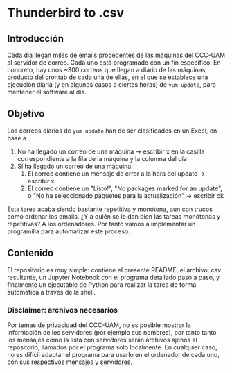 # Thunderbird to .csv

## Introducción
Cada día llegan miles de emails procedentes de las máquinas del CCC-UAM al servidor de correo. Cada uno está programado con un fin específico. En concreto, hay unos ~300 correos que llegan a diario de las máquinas, producto del crontab de cada una de ellas, en el que se establece una ejecución diaria (y en algunos casos a ciertas horas) de `yum update`, para mantener el software al día. 

## Objetivo
Los correos diarios de `yum update` han de ser clasificados en un Excel, en base a 
1. No ha llegado un correo de una máquina -> escribir x en la casilla correspondiente a la fila de la máquina y la columna del día
2. Sí ha llegado un correo de una máquina:
    1. El correo contiene un mensaje de error a la hora del update -> escribir x
    2. El correo contiene un "Listo!", "No packages marked for an update", o "No ha seleccionado paquetes para la actualización" -> escribir ok
    
Esta tarea acaba siendo bastante repetitiva y monótona, aun con trucos como ordenar los emails. ¿Y a quién se le dan bien las tareas monótonas y repetitivas? A los ordenadores. Por tanto vamos a implementar un programilla para automatizar este proceso.

## Contenido
El repositorio es muy simple: contiene el presente README, el archivo .csv resultante, un Jupyter Notebook con el programa detallado paso a paso, y finalmente un ejecutable de Python para realizar la tarea de forma automática a través de la shell.

### Disclaimer: archivos necesarios
Por temas de privacidad del CCC-UAM, no es posible mostrar la información de los servidores (por ejemplo sus nombres), por tanto tanto los mensajes como la lista con servidores serán archivos ajenos al repositorio, llamados por el programa solo localmente. En cualquier caso, no es difícil adaptar el programa para usarlo en el ordenador de cada uno, con sus respectivos mensajes y servidores.
